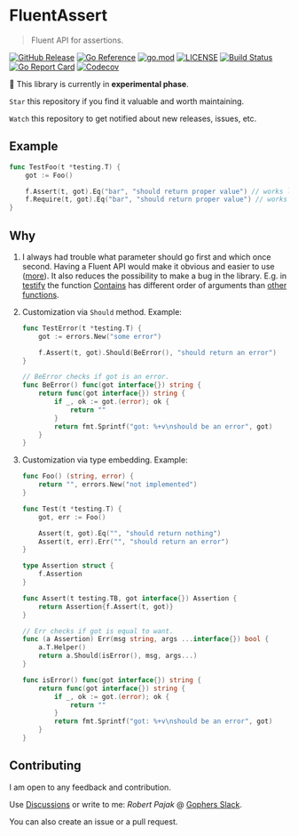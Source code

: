 # FluentAssert

> Fluent API for assertions.

[![GitHub Release](https://img.shields.io/github/v/release/pellared/fluentassert)](https://github.com/pellared/fluentassert/releases)
[![Go Reference](https://pkg.go.dev/badge/github.com/pellared/fluentassert.svg)](https://pkg.go.dev/github.com/pellared/fluentassert)
[![go.mod](https://img.shields.io/github/go-mod/go-version/pellared/fluentassert)](go.mod)
[![LICENSE](https://img.shields.io/github/license/pellared/fluentassert)](LICENSE)
[![Build Status](https://img.shields.io/github/workflow/status/pellared/fluentassert/build)](https://github.com/pellared/fluentassert/actions?query=workflow%3Abuild+branch%3Amain)
[![Go Report Card](https://goreportcard.com/badge/github.com/pellared/fluentassert)](https://goreportcard.com/report/github.com/pellared/fluentassert)
[![Codecov](https://codecov.io/gh/pellared/fluentassert/branch/main/graph/badge.svg)](https://codecov.io/gh/pellared/fluentassert)

:construction: This library is currently in **experimental phase**.

`Star` this repository if you find it valuable and worth maintaining.

`Watch` this repository to get notified about new releases, issues, etc.

## Example

```go
func TestFoo(t *testing.T) {
	got := Foo()

	f.Assert(t, got).Eq("bar", "should return proper value") // works like t.Errorf, continues execution if fails
	f.Require(t, got).Eq("bar", "should return proper value") // works like t.Fatalf, stops execution if fails
}
```

## Why

1. I always had trouble what parameter should go first and which once second. Having a Fluent API would make it obvious and easier to use ([more](https://dave.cheney.net/2019/09/24/be-wary-of-functions-which-take-several-parameters-of-the-same-type)). It also reduces the possibility to make a bug in the library. E.g. in [testify](https://github.com/stretchr/testify) the function [Contains](https://pkg.go.dev/github.com/stretchr/testify@v1.7.0/assert#Contains) has different order of arguments than [other functions](https://pkg.go.dev/github.com/stretchr/testify@v1.7.0/assert#Equal).

2. Customization via `Should` method. Example:

    ```go
    func TestError(t *testing.T) {
        got := errors.New("some error")

        f.Assert(t, got).Should(BeError(), "should return an error")
    }

    // BeError checks if got is an error.
    func BeError() func(got interface{}) string {
        return func(got interface{}) string {
            if _, ok := got.(error); ok {
                return ""
            }
            return fmt.Sprintf("got: %+v\nshould be an error", got)
        }
    }
    ```

3. Customization via type embedding. Example:

    ```go
    func Foo() (string, error) {
        return "", errors.New("not implemented")
    }

    func Test(t *testing.T) {
        got, err := Foo()

        Assert(t, got).Eq("", "should return nothing")
        Assert(t, err).Err("", "should return an error")
    }

    type Assertion struct {
        f.Assertion
    }

    func Assert(t testing.TB, got interface{}) Assertion {
        return Assertion{f.Assert(t, got)}
    }

    // Err checks if got is equal to want.
    func (a Assertion) Err(msg string, args ...interface{}) bool {
        a.T.Helper()
        return a.Should(isError(), msg, args...)
    }

    func isError() func(got interface{}) string {
        return func(got interface{}) string {
            if _, ok := got.(error); ok {
                return ""
            }
            return fmt.Sprintf("got: %+v\nshould be an error", got)
        }
    }
    ```

## Contributing

I am open to any feedback and contribution.

Use [Discussions](https://github.com/pellared/fluentassert/discussions) or write to me: *Robert Pajak* @ [Gophers Slack](https://invite.slack.golangbridge.org/).

You can also create an issue or a pull request.
